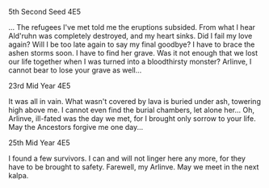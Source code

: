 5th Second Seed 4E5

... The refugees I've met told me the eruptions subsided.  From what I hear Ald'ruhn was completely destroyed, and my heart sinks. Did I fail my love again?
Will I be too late again to say my final goodbye? I have to brace the ashen storms soon. I have to find her grave. Was it not enough that we lost our life together
when I was turned into a bloodthirsty monster?  Arlinve, I cannot bear to lose your  grave as well...



23rd Mid Year 4E5

It was all in vain. What wasn't covered by lava is buried under ash, towering high above me. I cannot even find the burial chambers, let alone her... Oh, Arlinve,
ill-fated was the day we met, for I brought only sorrow to your life. May the Ancestors forgive me one day...



25th Mid Year 4E5

I found a few survivors. I can and will not linger here any more, for they have to be brought to safety. Farewell, my Arlinve. May we meet in the next kalpa.

